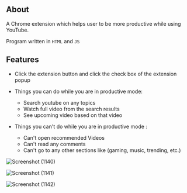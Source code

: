 ## About

A Chrome extension which helps user to be more productive while using YouTube.

Program written in `HTML` and `JS`

## Features

- Click the extension button and click the check box of the extension popup
  
- Things you can do while you are in productive mode:

  - Search youtube on any topics
  - Watch full video from the search results
  - See upcoming video based on that video

- Things you can't do while you are in productive mode :
  - Can't open recommended Videos
  - Can't read any comments
  - Can't go to any other sections like (gaming, music, trending, etc.)


 
![Screenshot (1140)](https://github.com/khushi-jagwani13/Get-Productive-Youtube-extension/assets/101161240/2858f15a-5d9b-4429-b0a1-17c091f86132)

![Screenshot (1141)](https://github.com/khushi-jagwani13/Get-Productive-Youtube-extension/assets/101161240/ef79bdf0-ef2c-4e96-9408-8310dde62084)

![Screenshot (1142)](https://github.com/khushi-jagwani13/Get-Productive-Youtube-extension/assets/101161240/23cbb3be-95d8-4967-8add-220228a3d968)



